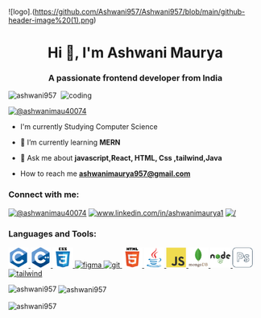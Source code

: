 ![logo].(https://github.com/Ashwani957/Ashwani957/blob/main/github-header-image%20(1).png)
 
 
 <h1 align="center">Hi 👋, I'm Ashwani Maurya</h1>
<h3 align="center">A passionate frontend developer from India</h3>


<img src="https://granroyalleigarape.com.br/wp-content/uploads/2021/05/programmer.gif" align="right" alt="coding" width="400"/>


<p align="left"> <img src="https://komarev.com/ghpvc/?username=ashwani957&label=Profile%20views&color=0e75b6&style=flat" alt="ashwani957" /> </p>

<p align="left"> <a href="https://twitter.com/@ashwanimau40074" target="blank"><img src="https://img.shields.io/twitter/follow/@ashwanimau40074?logo=twitter&style=for-the-badge" alt="@ashwanimau40074" /></a> </p>

- I'm currently Studying Computer Science  

- 🌱 I’m currently learning **MERN**

- 💬 Ask me about **javascript,React, HTML, Css ,tailwind,Java**

- How to reach me **ashwanimaurya957@gmail.com**

<h3 align="left">Connect with me:</h3>
<p align="left">
<a href="https://twitter.com/@ashwanimau40074" target="blank"><img align="center" src="https://raw.githubusercontent.com/rahuldkjain/github-profile-readme-generator/master/src/images/icons/Social/twitter.svg" alt="@ashwanimau40074" height="30" width="40" /></a>
<a href="https://linkedin.com/in/www.linkedin.com/in/ashwanimaurya1" target="blank"><img align="center" src="https://raw.githubusercontent.com/rahuldkjain/github-profile-readme-generator/master/src/images/icons/Social/linked-in-alt.svg" alt="www.linkedin.com/in/ashwanimaurya1" height="30" width="40" /></a>
<a href="https://instagram.com//" target="blank"><img align="center" src="https://raw.githubusercontent.com/rahuldkjain/github-profile-readme-generator/master/src/images/icons/Social/instagram.svg" alt="/" height="30" width="40" /></a>
</p>

<h3 align="left">Languages and Tools:</h3>
<p align="left"> <a href="https://www.cprogramming.com/" target="_blank" rel="noreferrer"> <img src="https://raw.githubusercontent.com/devicons/devicon/master/icons/c/c-original.svg" alt="c" width="40" height="40"/> </a> <a href="https://www.w3schools.com/cpp/" target="_blank" rel="noreferrer"> <img src="https://raw.githubusercontent.com/devicons/devicon/master/icons/cplusplus/cplusplus-original.svg" alt="cplusplus" width="40" height="40"/> </a> <a href="https://www.w3schools.com/css/" target="_blank" rel="noreferrer"> <img src="https://raw.githubusercontent.com/devicons/devicon/master/icons/css3/css3-original-wordmark.svg" alt="css3" width="40" height="40"/> </a> <a href="https://www.figma.com/" target="_blank" rel="noreferrer"> <img src="https://www.vectorlogo.zone/logos/figma/figma-icon.svg" alt="figma" width="40" height="40"/> </a> <a href="https://git-scm.com/" target="_blank" rel="noreferrer"> <img src="https://www.vectorlogo.zone/logos/git-scm/git-scm-icon.svg" alt="git" width="40" height="40"/> </a> <a href="https://www.w3.org/html/" target="_blank" rel="noreferrer"> <img src="https://raw.githubusercontent.com/devicons/devicon/master/icons/html5/html5-original-wordmark.svg" alt="html5" width="40" height="40"/> </a> <a href="https://www.java.com" target="_blank" rel="noreferrer"> <img src="https://raw.githubusercontent.com/devicons/devicon/master/icons/java/java-original.svg" alt="java" width="40" height="40"/> </a> <a href="https://developer.mozilla.org/en-US/docs/Web/JavaScript" target="_blank" rel="noreferrer"> <img src="https://raw.githubusercontent.com/devicons/devicon/master/icons/javascript/javascript-original.svg" alt="javascript" width="40" height="40"/> </a> <a href="https://www.mongodb.com/" target="_blank" rel="noreferrer"> <img src="https://raw.githubusercontent.com/devicons/devicon/master/icons/mongodb/mongodb-original-wordmark.svg" alt="mongodb" width="40" height="40"/> </a> <a href="https://nodejs.org" target="_blank" rel="noreferrer"> <img src="https://raw.githubusercontent.com/devicons/devicon/master/icons/nodejs/nodejs-original-wordmark.svg" alt="nodejs" width="40" height="40"/> </a> <a href="https://www.photoshop.com/en" target="_blank" rel="noreferrer"> <img src="https://raw.githubusercontent.com/devicons/devicon/master/icons/photoshop/photoshop-line.svg" alt="photoshop" width="40" height="40"/> </a> <a href="https://tailwindcss.com/" target="_blank" rel="noreferrer"> <img src="https://www.vectorlogo.zone/logos/tailwindcss/tailwindcss-icon.svg" alt="tailwind" width="40" height="40"/> </a> </p>

<p><img align="left" src="https://github-readme-stats.vercel.app/api/top-langs?username=ashwani957&show_icons=true&locale=en&layout=compact" alt="ashwani957" /></p>

<p>&nbsp;<img align="center" src="https://github-readme-stats.vercel.app/api?username=ashwani957&show_icons=true&locale=en" alt="ashwani957" /></p>

<p><img align="center" src="https://github-readme-streak-stats.herokuapp.com/?user=ashwani957&" alt="ashwani957" /></p>
